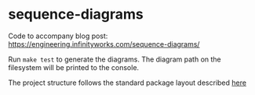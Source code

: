 # sequence-diagrams

Code to accompany blog post: https://engineering.infinityworks.com/sequence-diagrams/

Run `make test` to generate the diagrams. The diagram path on the filesystem will be printed to the console.

The project structure follows the standard package layout described [here](https://medium.com/@benbjohnson/standard-package-layout-7cdbc8391fc1)
